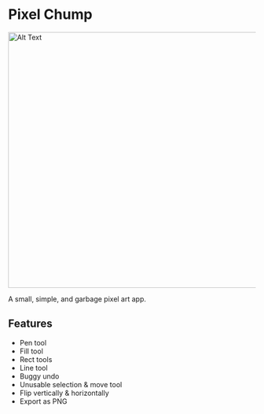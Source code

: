 # Pixel Chump
<img src="https://github.com/user-attachments/assets/35798b97-ede2-4136-8fa0-c6ccb8fa885b" alt="Alt Text" width="590" height="520">

A small, simple, and garbage pixel art app. 

## Features
- Pen tool
- Fill tool
- Rect tools
- Line tool
- Buggy undo
- Unusable selection & move tool
- Flip vertically & horizontally
- Export as PNG
